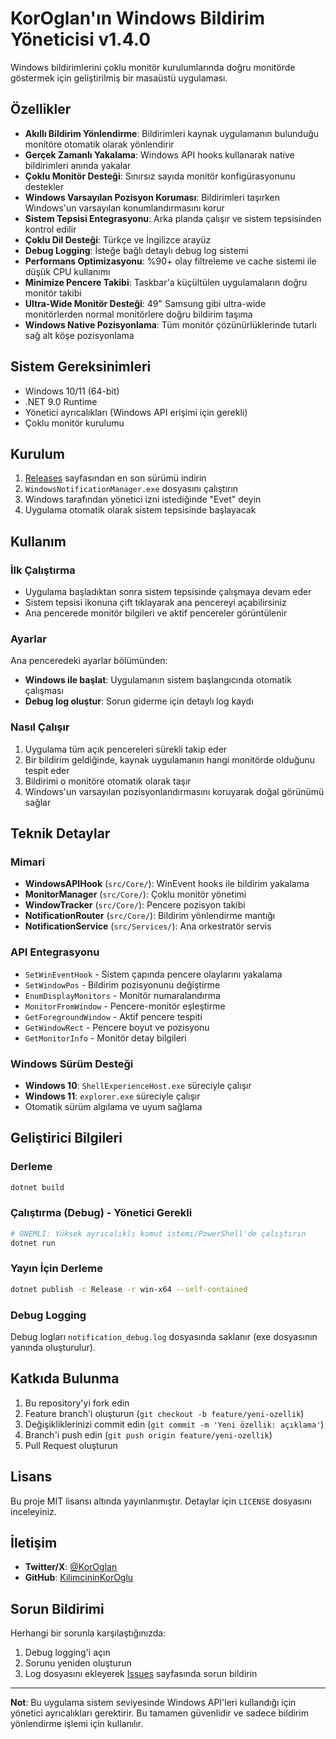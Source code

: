 # KorOglan'ın Windows Bildirim Yöneticisi v1.4.0

Windows bildirimlerini çoklu monitör kurulumlarında doğru monitörde göstermek için geliştirilmiş bir masaüstü uygulaması.

## Özellikler

- **Akıllı Bildirim Yönlendirme**: Bildirimleri kaynak uygulamanın bulunduğu monitöre otomatik olarak yönlendirir
- **Gerçek Zamanlı Yakalama**: Windows API hooks kullanarak native bildirimleri anında yakalar
- **Çoklu Monitör Desteği**: Sınırsız sayıda monitör konfigürasyonunu destekler
- **Windows Varsayılan Pozisyon Koruması**: Bildirimleri taşırken Windows'un varsayılan konumlandırmasını korur
- **Sistem Tepsisi Entegrasyonu**: Arka planda çalışır ve sistem tepsisinden kontrol edilir
- **Çoklu Dil Desteği**: Türkçe ve İngilizce arayüz
- **Debug Logging**: İsteğe bağlı detaylı debug log sistemi
- **Performans Optimizasyonu**: %90+ olay filtreleme ve cache sistemi ile düşük CPU kullanımı
- **Minimize Pencere Takibi**: Taskbar'a küçültülen uygulamaların doğru monitör takibi
- **Ultra-Wide Monitör Desteği**: 49" Samsung gibi ultra-wide monitörlerden normal monitörlere doğru bildirim taşıma
- **Windows Native Pozisyonlama**: Tüm monitör çözünürlüklerinde tutarlı sağ alt köşe pozisyonlama

## Sistem Gereksinimleri

- Windows 10/11 (64-bit)
- .NET 9.0 Runtime
- Yönetici ayrıcalıkları (Windows API erişimi için gerekli)
- Çoklu monitör kurulumu

## Kurulum

1. [Releases](../../releases) sayfasından en son sürümü indirin
2. `WindowsNotificationManager.exe` dosyasını çalıştırın
3. Windows tarafından yönetici izni istediğinde "Evet" deyin
4. Uygulama otomatik olarak sistem tepsisinde başlayacak

## Kullanım

### İlk Çalıştırma

- Uygulama başladıktan sonra sistem tepsisinde çalışmaya devam eder
- Sistem tepsisi ikonuna çift tıklayarak ana pencereyi açabilirsiniz
- Ana pencerede monitör bilgileri ve aktif pencereler görüntülenir

### Ayarlar

Ana penceredeki ayarlar bölümünden:

- **Windows ile başlat**: Uygulamanın sistem başlangıcında otomatik çalışması
- **Debug log oluştur**: Sorun giderme için detaylı log kaydı

### Nasıl Çalışır

1. Uygulama tüm açık pencereleri sürekli takip eder
2. Bir bildirim geldiğinde, kaynak uygulamanın hangi monitörde olduğunu tespit eder
3. Bildirimi o monitöre otomatik olarak taşır
4. Windows'un varsayılan pozisyonlandırmasını koruyarak doğal görünümü sağlar

## Teknik Detaylar

### Mimari

- **WindowsAPIHook** (`src/Core/`): WinEvent hooks ile bildirim yakalama
- **MonitorManager** (`src/Core/`): Çoklu monitör yönetimi
- **WindowTracker** (`src/Core/`): Pencere pozisyon takibi
- **NotificationRouter** (`src/Core/`): Bildirim yönlendirme mantığı
- **NotificationService** (`src/Services/`): Ana orkestratör servis

### API Entegrasyonu

- `SetWinEventHook` - Sistem çapında pencere olaylarını yakalama
- `SetWindowPos` - Bildirim pozisyonunu değiştirme
- `EnumDisplayMonitors` - Monitör numaralandırma
- `MonitorFromWindow` - Pencere-monitör eşleştirme
- `GetForegroundWindow` - Aktif pencere tespiti
- `GetWindowRect` - Pencere boyut ve pozisyonu
- `GetMonitorInfo` - Monitör detay bilgileri

### Windows Sürüm Desteği

- **Windows 10**: `ShellExperienceHost.exe` süreciyle çalışır
- **Windows 11**: `explorer.exe` süreciyle çalışır
- Otomatik sürüm algılama ve uyum sağlama

## Geliştirici Bilgileri

### Derleme

```bash
dotnet build
```

### Çalıştırma (Debug) - Yönetici Gerekli

```bash
# ÖNEMLI: Yüksek ayrıcalıklı komut istemi/PowerShell'de çalıştırın
dotnet run
```

### Yayın İçin Derleme

```bash
dotnet publish -c Release -r win-x64 --self-contained
```

### Debug Logging

Debug logları `notification_debug.log` dosyasında saklanır (exe dosyasının yanında oluşturulur).

## Katkıda Bulunma

1. Bu repository'yi fork edin
2. Feature branch'i oluşturun (`git checkout -b feature/yeni-ozellik`)
3. Değişikliklerinizi commit edin (`git commit -m 'Yeni özellik: açıklama'`)
4. Branch'i push edin (`git push origin feature/yeni-ozellik`)
5. Pull Request oluşturun

## Lisans

Bu proje MIT lisansı altında yayınlanmıştır. Detaylar için `LICENSE` dosyasını inceleyiniz.

## İletişim

- **Twitter/X**: [@KorOglan](https://x.com/KorOglan)
- **GitHub**: [KilimcininKorOglu](https://github.com/KilimcininKorOglu)

## Sorun Bildirimi

Herhangi bir sorunla karşılaştığınızda:

1. Debug logging'i açın
2. Sorunu yeniden oluşturun
3. Log dosyasını ekleyerek [Issues](../../issues) sayfasında sorun bildirin

---

**Not**: Bu uygulama sistem seviyesinde Windows API'leri kullandığı için yönetici ayrıcalıkları gerektirir. Bu tamamen güvenlidir ve sadece bildirim yönlendirme işlemi için kullanılır.
